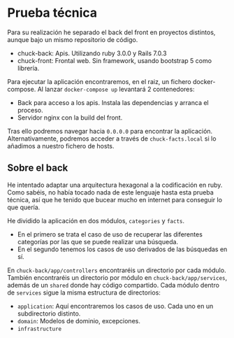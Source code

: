 # Prueba técnica

Para su realización he separado el back del front en proyectos distintos, aunque bajo un mismo repositorio de código. 

- chuck-back: Apis. Utilizando ruby 3.0.0 y Rails 7.0.3
- chuck-front: Frontal web. Sin framework, usando bootstrap 5 como librería.

Para ejecutar la aplicación encontraremos, en el raiz, un fichero docker-compose. Al lanzar `docker-compose up` levantará 2 contenedores:
- Back para acceso a los apis. Instala las dependencias y arranca el proceso.
- Servidor nginx con la build del front.

Tras ello podremos navegar hacia `0.0.0.0` para encontrar la aplicación. Alternativamente, podremos acceder a través de `chuck-facts.local` si lo añadimos a nuestro fichero de hosts.



## Sobre el back

He intentado adaptar una arquitectura hexagonal a la codificación en ruby. Como sabéis, no había tocado nada de este lenguaje hasta esta prueba técnica, así que he tenido que bucear mucho en internet para conseguir lo que quería.

He dividido la aplicación en dos módulos, `categories` y `facts`. 
- En el primero se trata el caso de uso de recuperar las diferentes categorías por las que se puede realizar una búsqueda.
- En el segundo tenemos los casos de uso derivados de las búsquedas en sí.

En `chuck-back/app/controllers` encontraréis un directorio por cada módulo. También encontraréis un directorio por módulo en `chuck-back/app/services`, además de un `shared` donde hay código compartido. 
Cada módulo dentro de `services` sigue la misma estructura de directorios: 
- `application`: Aquí encontraremos los casos de uso. Cada uno en un subdirectorio distinto.
- `domain`: Modelos de dominio, excepciones.
- `infrastructure`